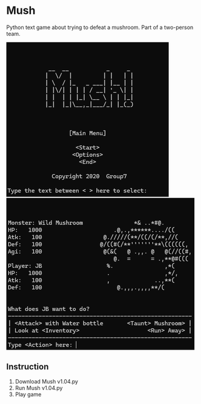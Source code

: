 # Mush
Python text game about trying to defeat a mushroom. Part of a two-person team.

![Screenshot 1](https://github.com/jbgithub22/Mush/blob/main/1_title.png)  
![Screenshot 2](https://github.com/jbgithub22/Mush/blob/main/2_game.png)
## Instruction
1. Download Mush v1.04.py
2. Run Mush v1.04.py
3. Play game
